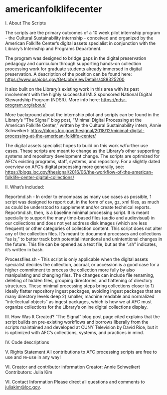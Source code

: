 

# americanfolklifecenter


I. About The Scripts

The scripts are the primary outcomes of a 10 week pilot internship program - the Cultural Sustainability internship - conceived and organized by the American Folklife Center’s digital assets specialist in conjunction with the Library’s Internship and Programs Department. 

The program was designed to bridge gaps in the digital preservation pedagogy and curriculum through supporting hands-on collection processing work for graduate students already immersed in digital preservation. A description of the position can be found here: https://www.usajobs.gov/GetJob/ViewDetails/488325200

It also built on the Library’s existing work in this area with its past involvement with the highly successful IMLS sponsored National Digital Stewardship Program (NDSR). More info here: https://ndsr-program.org/about/

More background about the internship pilot and scripts can be found in the Library’s “The Signal” blog post, “Minimal Digital Processing at the American Folklife Center,” written by the Cultural Sustainability intern, Annie Schweikert:
https://blogs.loc.gov/thesignal/2018/12/minimal-digital-processing-at-the-american-folklife-center/

The digital assets specialist hopes to build on this work w/further use cases. These scripts are meant to change as the Library’s other supporting systems and repository development change. The scripts are optimized for AFC’s existing programs, staff, systems, and repository. For a slightly dated overview on AFC’s digital processing more generally, see:
https://blogs.loc.gov/thesignal/2016/06/the-workflow-of-the-american-folklife-center-digital-collections/


II. What’s Included:

Reportmd.sh - In order to encompass as many use cases as possible, 1 script was designed to report out, in the form of csv,  gz,  xml files, as much as could be understood to supplement and/or create technical reports. Reportmd.sh, then, is a baseline minimal processing script. It is meant specially to support the many time-based files (audio and audiovisual) in our collections and does not yet address disk images (which are less frequent) or other categories of collection content. This script does not alter any of the collection files. It’s meant to document processes and collections “as is,” to better track  both potential intentional and unintentional changes in the future. This file can be opened as a text file, but as the “.sh” indicates, it’s written in bash.

Processfiles.sh - This script is only applicable when the digital assets specialist decides the collection, accrual, or accession is a good case for a higher commitment to process the collection more fully by also manipulating and changing files. The changes can include file renaming, deleting of hidden files, grouping directories, and flattening of directory structures. These minimal processing steps bring collections closer to 1) ideally flatter repository ingest packages, avoiding ingest packages that are many directory levels deep  2) smaller, machine readable and normalized “intellectual objects” as ingest packages, which is how we at AFC must organize collections for the Library’s online digital collections display. 

III. How Was It Created?
“The Signal” blog post page cited explains that the script builds on pre-existing workflows and borrows liberally from the scripts maintained and developed at CUNY Television by David Rice, but it is optimized with AFC’s collections, systems, and practices in mind.

IV. Code descriptions

V. Rights Statement
All contributions to AFC processing scripts are free to use and re-use in any way!

VI. Creator and contributor information
Creator: Annie Schweikert
Contributors: Julia Kim

VI. Contact Information
Please direct all questions and comments to juliakim@loc.gov. 


